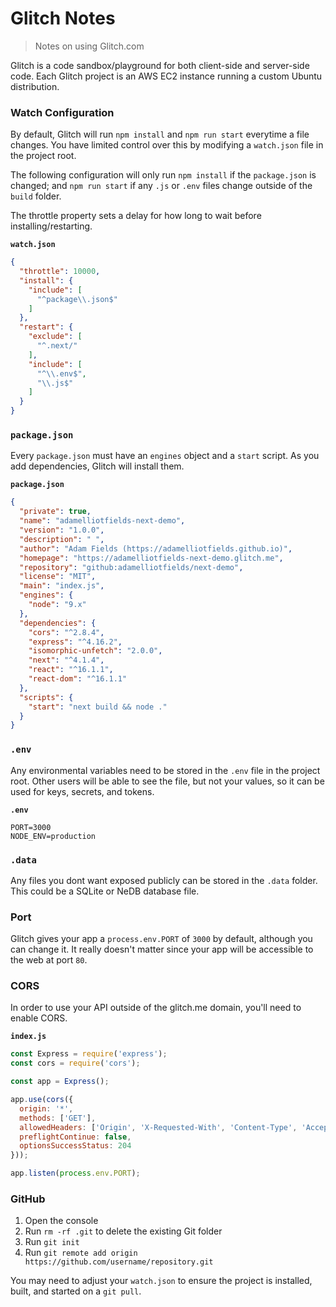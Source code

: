 # Glitch Notes
> Notes on using Glitch.com

Glitch is a code sandbox/playground for both client-side and server-side code. Each Glitch project
is an AWS EC2 instance running a custom Ubuntu distribution.


### Watch Configuration

By default, Glitch will run `npm install` and `npm run start` everytime a file changes. You have limited
control over this by modifying a `watch.json` file in the project root.

The following configuration will only run `npm install` if the `package.json` is changed; and
`npm run start` if any `.js` or `.env` files change outside of the `build` folder.

The throttle property sets a delay for how long to wait before installing/restarting.

**`watch.json`**

```json
{
  "throttle": 10000,
  "install": {
    "include": [
      "^package\\.json$"
    ]
  },
  "restart": {
    "exclude": [
      "^.next/"
    ],
    "include": [
      "^\\.env$",
      "\\.js$"
    ]
  }
}
```


### `package.json`

Every `package.json` must have an `engines` object and a `start` script. As you add dependencies,
Glitch will install them.

**`package.json`**

```json
{
  "private": true,
  "name": "adamelliotfields-next-demo",
  "version": "1.0.0",
  "description": " ",
  "author": "Adam Fields (https://adamelliotfields.github.io)",
  "homepage": "https://adamelliotfields-next-demo.glitch.me",
  "repository": "github:adamelliotfields/next-demo",
  "license": "MIT",
  "main": "index.js",
  "engines": {
    "node": "9.x"
  },
  "dependencies": {
    "cors": "^2.8.4",
    "express": "^4.16.2",
    "isomorphic-unfetch": "2.0.0",
    "next": "^4.1.4",
    "react": "^16.1.1",
    "react-dom": "^16.1.1"
  },
  "scripts": {
    "start": "next build && node ."
  }
}
```


### `.env`

Any environmental variables need to be stored in the `.env` file in the project root. Other users
will be able to see the file, but not your values, so it can be used for keys, secrets, and tokens.

**`.env`**

```
PORT=3000
NODE_ENV=production
```


### `.data`

Any files you dont want exposed publicly can be stored in the `.data` folder. This could be a
SQLite or NeDB database file.


### Port

Glitch gives your app a `process.env.PORT` of `3000` by default, although you can change it. It
really doesn't matter since your app will be accessible to the web at port `80`.


### CORS

In order to use your API outside of the glitch.me domain, you'll need to enable CORS.

**`index.js`**

```javascript
const Express = require('express');
const cors = require('cors');

const app = Express();

app.use(cors({
  origin: '*',
  methods: ['GET'],
  allowedHeaders: ['Origin', 'X-Requested-With', 'Content-Type', 'Accept'],
  preflightContinue: false,
  optionsSuccessStatus: 204
}));

app.listen(process.env.PORT);
```


### GitHub

1. Open the console
2. Run `rm -rf .git` to delete the existing Git folder
3. Run `git init`
4. Run `git remote add origin https://github.com/username/repository.git`

You may need to adjust your `watch.json` to ensure the project is installed, built, and started on a
`git pull`.
